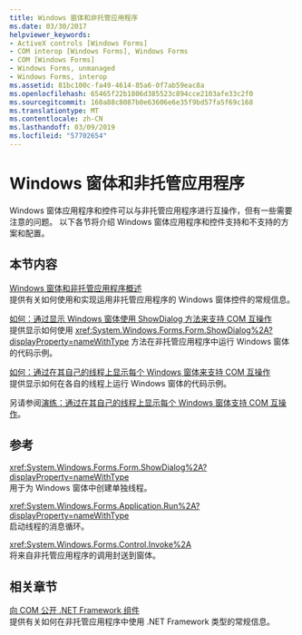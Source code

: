 ```yaml
---
title: Windows 窗体和非托管应用程序
ms.date: 03/30/2017
helpviewer_keywords:
- ActiveX controls [Windows Forms]
- COM interop [Windows Forms], Windows Forms
- COM [Windows Forms]
- Windows Forms, unmanaged
- Windows Forms, interop
ms.assetid: 81bc100c-fa49-4614-85a6-0f7ab59eac8a
ms.openlocfilehash: 65465f22b1806d385523c894cce2103afe33c2f0
ms.sourcegitcommit: 160a88c8087b0e63606e6e35f9bd57fa5f69c168
ms.translationtype: MT
ms.contentlocale: zh-CN
ms.lasthandoff: 03/09/2019
ms.locfileid: "57702654"
---
```

# <a name="windows-forms-and-unmanaged-applications"></a>Windows 窗体和非托管应用程序
Windows 窗体应用程序和控件可以与非托管应用程序进行互操作，但有一些需要注意的问题。 以下各节将介绍 Windows 窗体应用程序和控件支持和不支持的方案和配置。  
  
## <a name="in-this-section"></a>本节内容  
 [Windows 窗体和非托管应用程序概述](windows-forms-and-unmanaged-applications-overview.md)  
 提供有关如何使用和实现运用非托管应用程序的 Windows 窗体控件的常规信息。  
  
 [如何：通过显示 Windows 窗体使用 ShowDialog 方法来支持 COM 互操作](com-interop-by-displaying-a-windows-form-shadow.md)  
 提供显示如何使用 <xref:System.Windows.Forms.Form.ShowDialog%2A?displayProperty=nameWithType> 方法在非托管应用程序中运行 Windows 窗体的代码示例。  
  
 [如何：通过在其自己的线程上显示每个 Windows 窗体来支持 COM 互操作](how-to-support-com-interop-by-displaying-each-windows-form-on-its-own-thread.md)  
 提供显示如何在各自的线程上运行 Windows 窗体的代码示例。  
  
 另请参阅[演练：通过在其自己的线程上显示每个 Windows 窗体支持 COM 互操作](https://docs.microsoft.com/previous-versions/visualstudio/visual-studio-2010/ms233639(v=vs.100))。  
  
## <a name="reference"></a>参考  
 <xref:System.Windows.Forms.Form.ShowDialog%2A?displayProperty=nameWithType>  
 用于为 Windows 窗体中创建单独线程。  
  
 <xref:System.Windows.Forms.Application.Run%2A?displayProperty=nameWithType>  
 启动线程的消息循环。  
  
 <xref:System.Windows.Forms.Control.Invoke%2A>  
 将来自非托管应用程序的调用封送到窗体。  
  
## <a name="related-sections"></a>相关章节  
 [向 COM 公开 .NET Framework 组件](../../interop/exposing-dotnet-components-to-com.md)  
 提供有关如何在非托管应用程序中使用 .NET Framework 类型的常规信息。
